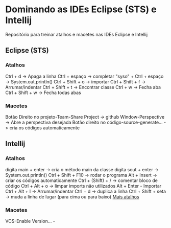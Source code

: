 # Dominando as IDEs Eclipse (STS) e Intellij

Repositório para treinar atalhos e macetes nas IDEs Eclipse e Intellij

## Eclipse (STS)

### Atalhos

Ctrl + d -> Apaga a linha
Ctrl + espaço -> completar
"syso" + Ctrl + espaço -> System.out.println()
Ctrl + Shift + o -> importar
Ctrl + Shift + f -> Arrumar/indentar
Ctrl + Shift + t -> Encontrar classe
Ctrl + w -> Fecha aba
Ctrl + Shift + w -> Fecha todas abas

### Macetes

Botão Direito no projeto-Team-Share Project -> github
Window-Perspective -> Abre a perspectiva desejada
Botão direito no código-source-generate... -> cria os códigos automaticamente




## Intellij

### Atalhos

digita main + enter -> cria o método main da classe
digita sout + enter -> System.out.println()
Ctrl + Shift + F10 -> rodar o programa
Alt + Insert -> criar os códigos automaticamente
Ctrl + (Shift) + / -> comentar bloco de código
Ctrl + Alt + o -> limpar imports não utilizados
Alt + Enter - Importar
Ctrl + Alt + l -> Arrumar/indentar
Ctrl + d -> duplica a linha
Ctrl + Shift + seta -> muda a linha de lugar (para cima ou para baixo)
[Mais atalhos](http://www.basef.com.br/index.php/Atalhos_do_IntelliJ_Idea) 


### Macetes
VCS-Enable Version... - 



